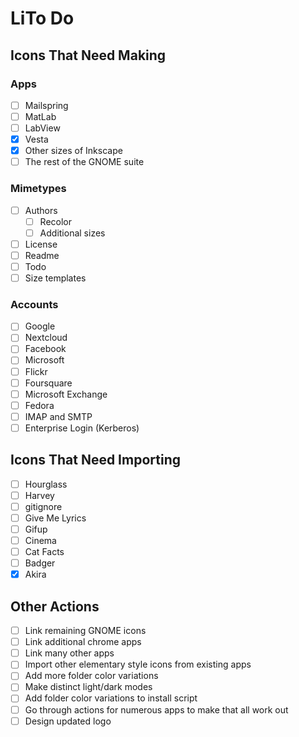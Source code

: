 # LiTo Do

## Icons That Need Making

### Apps

-   [ ] Mailspring
-   [ ] MatLab
-   [ ] LabView
-   [x] Vesta
-   [x] Other sizes of Inkscape
-   [ ] The rest of the GNOME suite

### Mimetypes

-   [ ] Authors
    -   [ ] Recolor
    -   [ ] Additional sizes
-   [ ] License
-   [ ] Readme
-   [ ] Todo
-   [ ] Size templates

### Accounts

-   [ ] Google
-   [ ] Nextcloud
-   [ ] Facebook
-   [ ] Microsoft
-   [ ] Flickr
-   [ ] Foursquare
-   [ ] Microsoft Exchange
-   [ ] Fedora
-   [ ] IMAP and SMTP
-   [ ] Enterprise Login (Kerberos)

## Icons That Need Importing

-   [ ] Hourglass
-   [ ] Harvey
-   [ ] gitignore
-   [ ] Give Me Lyrics
-   [ ] Gifup
-   [ ] Cinema
-   [ ] Cat Facts
-   [ ] Badger
-   [x] Akira

## Other Actions

-   [ ] Link remaining GNOME icons
-   [ ] Link additional chrome apps
-   [ ] Link many other apps
-   [ ] Import other elementary style icons from existing apps
-   [ ] Add more folder color variations
-   [ ] Make distinct light/dark modes
-   [ ] Add folder color variations to install script
-   [ ] Go through actions for numerous apps to make that all work out
-   [ ] Design updated logo